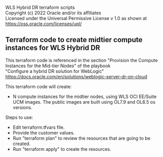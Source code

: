 WLS Hybrid DR terraform scripts  
Copyright (c) 2022 Oracle and/or its affiliates  
Licensed under the Universal Permissive License v 1.0 as shown at https://oss.oracle.com/licenses/upl/   

Terraform code to create midtier compute instances for WLS Hybrid DR
----------------------------------------------------------------------
This terraform code is referenced in the section "Provision the Compute Instances for the Mid-tier Nodes" of the playbook  
 "Configure a hybrid DR solution for WebLogic" https://docs.oracle.com/en/solutions/weblogic-server-dr-on-cloud

This terraform code will create: 
- N compute instances for the midtier nodes, using WLS OCI EE/Suite UCM images. The public images are built using OL7.9 and OL8.5 os versions.
 
Steps to use: 
- Edit terraform.tfvars file. 
- Provide the customer values. 
- Run "terraform plan" to review the resources that are going to be created. 
- Run "terraform apply" to create the resources. 


